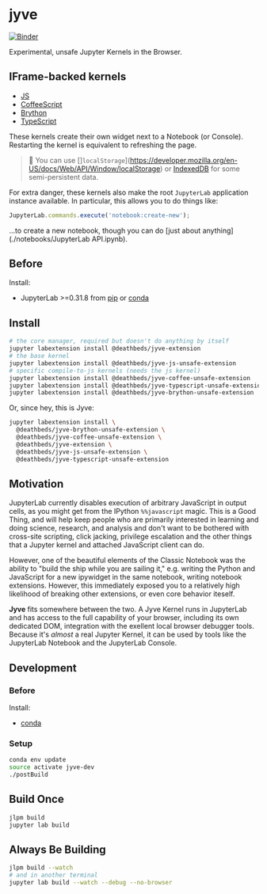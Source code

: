 # jyve

[![Binder](https://mybinder.org/badge.svg)](https://mybinder.org/v2/gh/deathbeds/jyve/master?urlpath=lab/tree/index.ipynb)

Experimental, unsafe Jupyter Kernels in the Browser.

## IFrame-backed kernels
- [JS](./notebooks/JavaScript.ipynb)
- [CoffeeScript](./notebooks/CoffeeScript.ipynb)
- [Brython](./notebooks/Brython.ipynb)
- [TypeScript](./notebooks/TypeScript.ipynb)

These kernels create their own widget next to a
Notebook (or Console). Restarting the kernel is equivalent to refreshing the
page.

> 🤔 You can use []`localStorage`](https://developer.mozilla.org/en-US/docs/Web/API/Window/localStorage) or [IndexedDB](https://developer.mozilla.org/en-US/docs/Web/API/IndexedDB_API) for some semi-persistent data.

For extra danger, these kernels also make the root `JupyterLab` application
instance available. In particular, this allows you to do things like:

```JavaScript
JupyterLab.commands.execute('notebook:create-new');
```

...to create a new notebook, though you can do
[just about anything](./notebooks/JupyterLab API.ipynb).


## Before
Install:
* JupyterLab >=0.31.8 from [pip](https://pypi.io/project/jupyterlab) or
  [conda](https://anaconda.org/conda-forge/jupyterlab)

## Install
```bash
# the core manager, required but doesn't do anything by itself
jupyter labextension install @deathbeds/jyve-extension
# the base kernel
jupyter labextension install @deathbeds/jyve-js-unsafe-extension
# specific compile-to-js kernels (needs the js kernel)
jupyter labextension install @deathbeds/jyve-coffee-unsafe-extension
jupyter labextension install @deathbeds/jyve-typescript-unsafe-extension
jupyter labextension install @deathbeds/jyve-brython-unsafe-extension
```

Or, since hey, this is Jyve:
```bash
jupyter labextension install \
  @deathbeds/jyve-brython-unsafe-extension \
  @deathbeds/jyve-coffee-unsafe-extension \
  @deathbeds/jyve-extension \
  @deathbeds/jyve-js-unsafe-extension \
  @deathbeds/jyve-typescript-unsafe-extension
```


## Motivation
JupyterLab currently disables execution of arbitrary JavaScript in output cells,
as you might get from the IPython `%%javascript` magic. This is a Good Thing,
and will help keep people who are primarily interested in learning and doing
science, research, and analysis and don't want to be bothered with cross-site
scripting, click jacking, privilege escalation and the other things that a
Jupyter kernel and attached JavaScript client can do.

However, one of the beautiful elements of the Classic Notebook was the ability
to "build the ship while you are sailing it," e.g. writing the Python and
JavaScript for a new ipywidget in the same notebook, writing notebook
extensions. However, this immediately exposed you to a relatively high
likelihood of breaking other extensions, or even core behavior iteself.

**Jyve** fits somewhere between the two. A Jyve Kernel runs in JupyterLab
and has access to the full capability of your browser, including its own
dedicated DOM, integration with the exellent local browser debugger tools.
Because it's _almost_ a real Jupyter Kernel, it can be used by tools like
the JupyterLab Notebook and the JupyterLab Console.

## Development

### Before
Install:
- [conda](https://conda.io/docs/user-guide/install/download.html)


### Setup
```bash
conda env update
source activate jyve-dev
./postBuild
```

## Build Once
```bash
jlpm build
jupyter lab build
```

## Always Be Building
```bash
jlpm build --watch
# and in another terminal
jupyter lab build --watch --debug --no-browser
```
